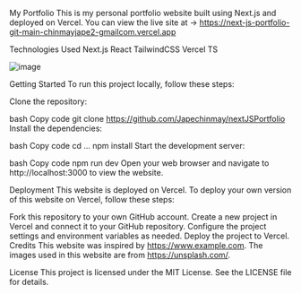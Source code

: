 

My Portfolio
This is my personal portfolio website built using Next.js and deployed on Vercel. You can view the live site at  -> 
https://next-js-portfolio-git-main-chinmayjape2-gmailcom.vercel.app

Technologies Used
Next.js
React
TailwindCSS
Vercel
TS

![image](https://user-images.githubusercontent.com/107535441/228424127-94e19f79-14d7-4bcb-bdb5-1b3decd79949.png)

Getting Started
To run this project locally, follow these steps:

Clone the repository:

bash
Copy code
git clone https://github.com/Japechinmay/nextJSPortfolio
Install the dependencies:

bash
Copy code
cd ...
npm install
Start the development server:

bash
Copy code
npm run dev
Open your web browser and navigate to http://localhost:3000 to view the website.

Deployment
This website is deployed on Vercel. To deploy your own version of this website on Vercel, follow these steps:

Fork this repository to your own GitHub account.
Create a new project in Vercel and connect it to your GitHub repository.
Configure the project settings and environment variables as needed.
Deploy the project to Vercel.
Credits
This website was inspired by https://www.example.com. The images used in this website are from https://unsplash.com/.

License
This project is licensed under the MIT License. See the LICENSE file for details.
